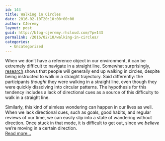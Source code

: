 ```yaml
---
id: 143
title: Walking in Circles
date: 2016-02-10T20:10:00+00:00
author: CJeremy
layout: post
guid: http://blog-cjeremy.rhcloud.com/?p=143
permalink: /2016/02/10/walking-in-circles/
categories:
  - Uncategorized
---
```

When we don&#8217;t have a reference object in our environment, it can be extremely difficult to navigate in a straight line. Somewhat surprisingly, [research](http://www.cell.com/current-biology/abstract/S0960-9822(09)01479-1) shows that people will generally end up walking in circles, despite being instructed to walk in a straight trajectory. Said differently: the participants _thought_ they were walking in a straight line, even though they were quickly dissolving into circular patterns. The hypothesis for this tendency includes a lack of directional cues as a source of this difficulty to walk in a straight line.

Similarly, this kind of aimless wondering can happen in our lives as well. When we lack directional cues, such as goals, good habits, and regular reviews of our time, we can easily slip into a state of wandering without direction. Once stuck in that mode, it is difficult to get out, since we _believe_ we&#8217;re moving in a certain direction. <span class="post-teaser-more">&nbsp;<br /><a href="http://blog-cjeremy.rhcloud.com/2016/02/10/walking-in-circles/" title="Permanent Link: Walking in Circles" rel="bookmark">Read more...</br></span></p>